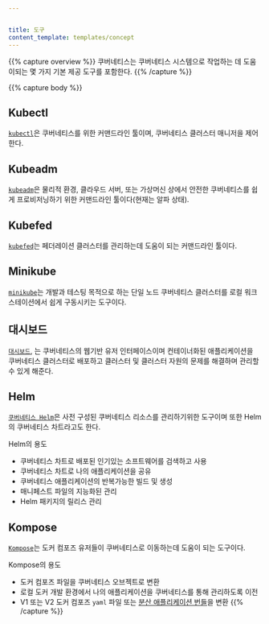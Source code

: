 ```yaml
---


title: 도구
content_template: templates/concept
---
```


{{% capture overview %}}
쿠버네티스는 쿠버네티스 시스템으로 작업하는 데 도움이되는 몇 가지 기본 제공 도구를 포함한다.
{{% /capture %}}

{{% capture body %}}
## Kubectl

[`kubectl`](/docs/tasks/tools/install-kubectl/)은 쿠버네티스를 위한 커맨드라인 툴이며, 쿠버네티스 클러스터 매니저을 제어한다.

## Kubeadm

[`kubeadm`](/docs/setup/production-environment/tools/kubeadm/install-kubeadm/)은 물리적 환경, 클라우드 서버, 또는 가상머신 상에서 안전한 쿠버네티스를 쉽게 프로비저닝하기 위한 커맨드라인 툴이다(현재는 알파 상태).

## Kubefed

[`kubefed`](/docs/tasks/federation/set-up-cluster-federation-kubefed/)는 페더레이션 클러스터를
관리하는데 도움이 되는 커맨드라인 툴이다.

## Minikube

[`minikube`](/ko/docs/tasks/tools/install-minikube/)는 개발과 테스팅 목적으로 하는
단일 노드 쿠버네티스 클러스터를 로컬 워크스테이션에서
쉽게 구동시키는 도구이다.

## 대시보드

[`대시보드`](/docs/tasks/access-application-cluster/web-ui-dashboard/), 는 쿠버네티스의 웹기반 유저 인터페이스이며 컨테이너화된 애플리케이션을 쿠버네티스 클러스터로 배포하고
클러스터 및 클러스터 자원의 문제를 해결하며 관리할 수 있게 해준다.

## Helm

[`쿠버네티스 Helm`](https://github.com/kubernetes/helm)은 사전 구성된 쿠버네티스 리소스를 관리하기위한 도구이며
또한 Helm의 쿠버네티스 차트라고도 한다.

Helm의 용도

* 쿠버네티스 차트로 배포된 인기있는 소프트웨어를 검색하고 사용
* 쿠버네티스 차트로 나의 애플리케이션을 공유
* 쿠버네티스 애플리케이션의 반복가능한 빌드 및 생성
* 매니페스트 파일의 지능화된 관리
* Helm 패키지의 릴리스 관리

## Kompose

[`Kompose`](https://github.com/kubernetes-incubator/kompose)는 도커 컴포즈 유저들이 쿠버네티스로 이동하는데 도움이 되는 도구이다.

Kompose의 용도

* 도커 컴포즈 파일을 쿠버네티스 오브젝트로 변환
* 로컬 도커 개발 환경에서 나의 애플리케이션을 쿠버네티스를 통해 관리하도록 이전
* V1 또는 V2 도커 컴포즈 `yaml` 파일 또는 [분산 애플리케이션 번들](https://docs.docker.com/compose/bundles/)을 변환
{{% /capture %}}
